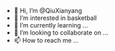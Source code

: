 - 👋 Hi, I’m @QiuXianyang
- 👀 I’m interested in basketball
- 🌱 I’m currently learning ...
- 💞️ I’m looking to collaborate on ...
- 📫 How to reach me ...

<!---
QiuXianyang/QiuXianyang is a ✨ special ✨ repository because its `README.md` (this file) appears on your GitHub profile.
You can click the Preview link to take a look at your changes.
--->
